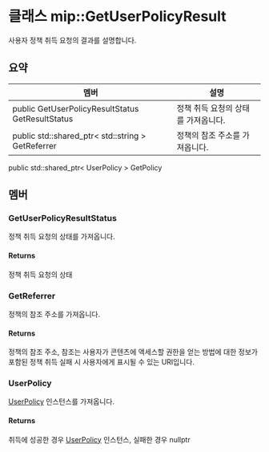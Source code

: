 # <a name="class-mipgetuserpolicyresult"></a>클래스 mip::GetUserPolicyResult 
사용자 정책 취득 요청의 결과를 설명합니다.
## <a name="summary"></a>요약
 멤버                        | 설명                                
--------------------------------|---------------------------------------------
public GetUserPolicyResultStatus GetResultStatus | 정책 취득 요청의 상태를 가져옵니다.
public std::shared_ptr< std::string > GetReferrer | 정책의 참조 주소를 가져옵니다.
public std::shared_ptr< UserPolicy > GetPolicy
## <a name="members"></a>멤버
### <a name="getuserpolicyresultstatus"></a>GetUserPolicyResultStatus
정책 취득 요청의 상태를 가져옵니다.
#### <a name="returns"></a>Returns
정책 취득 요청의 상태
### <a name="getreferrer"></a>GetReferrer
정책의 참조 주소를 가져옵니다.
#### <a name="returns"></a>Returns
정책의 참조 주소, 참조는 사용자가 콘텐츠에 액세스할 권한을 얻는 방법에 대한 정보가 포함된 정책 취득 실패 시 사용자에게 표시될 수 있는 URI입니다.
### <a name="userpolicy"></a>UserPolicy
[UserPolicy](#classmip_1_1_user_policy) 인스턴스를 가져옵니다.
#### <a name="returns"></a>Returns
취득에 성공한 경우 [UserPolicy](#classmip_1_1_user_policy) 인스턴스, 실패한 경우 nullptr